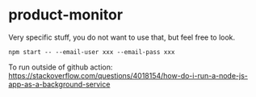 # product-monitor

Very specific stuff, you do not want to use that, but feel free to look.

```
npm start -- --email-user xxx --email-pass xxx
```

To run outside of github action: https://stackoverflow.com/questions/4018154/how-do-i-run-a-node-js-app-as-a-background-service
